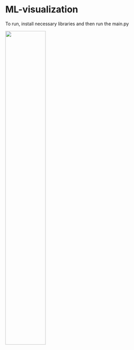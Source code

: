 # ML-visualization

To run, install necessary libraries and then run the main.py


<img src="https://github.com/lej0hn/ML-visualization/assets/72049569/05c768dc-4366-4eae-bab2-2d9ad736cbc2" width=50%, height=50%>
